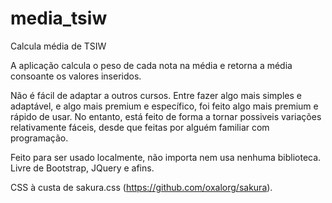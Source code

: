 # media_tsiw
Calcula média de TSIW

A aplicação calcula o peso de cada nota na média e retorna a média consoante os valores inseridos.

Não é fácil de adaptar a outros cursos. Entre fazer algo mais simples e adaptável, e algo mais premium e específico, foi feito algo mais premium e rápido de usar. No entanto, está feito de forma a tornar possiveis variações relativamente fáceis, desde que feitas por alguém familiar com programação.

Feito para ser usado localmente, não importa nem usa nenhuma biblioteca. Livre de Bootstrap, JQuery e afins.

CSS à custa de sakura.css (https://github.com/oxalorg/sakura).
